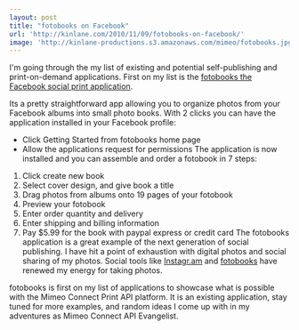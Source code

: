 ```yaml
---
layout: post
title: "fotobooks on Facebook"
url: 'http://kinlane.com/2010/11/09/fotobooks-on-facebook/'
image: 'http://kinlane-productions.s3.amazonaws.com/mimeo/fotobooks.jpg'
---
```


I'm going through the my list of existing and potential self-publishing and print-on-demand applications. First on my list is the [fotobooks the Facebook social print application][1].

Its a pretty straightforward app allowing you to organize photos from your Facebook albums into small photo books. [<img class="c1" src="http://kinlane-productions.s3.amazonaws.com/mimeo/fotobooks.jpg" alt="" align="right" />][1] With 2 clicks you can have the application installed in your Facebook profile:

  * Click Getting Started from fotobooks home page
  * Allow the applications request for permissions
The application is now installed and you can assemble and order a fotobook in 7 steps:
  1. Click create new book
  2. Select cover design, and give book a title
  3. Drag photos from albums onto 19 pages of your fotobook
  4. Preview your fotobook
  5. Enter order quantity and delivery
  6. Enter shipping and billing information
  7. Pay $5.99 for the book with paypal express or credit card
The fotobooks application is a great example of the next generation of social publishing. I have hit a point of exhaustion with digital photos and social sharing of my photos. Social tools like [Instagr.am][2] and [fotobooks][1] have renewed my energy for taking photos.

fotobooks is first on my list of applications to showcase what is possible with the Mimeo Connect Print API platform. It is an existing application, stay tuned for more examples, and random ideas I come up with in my adventures as Mimeo Connect API Evangelist.

   [1]: http://apps.facebook.com/fotobooks/
   [2]: http://instagr.am/

